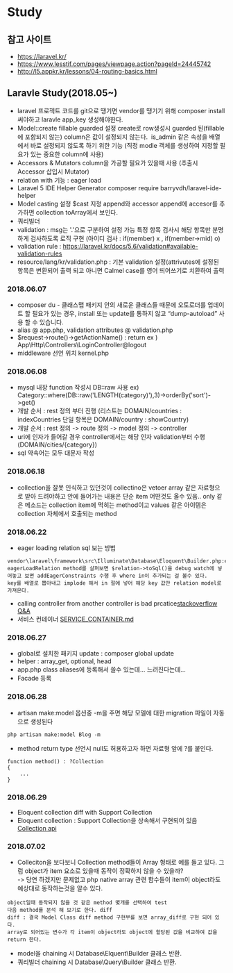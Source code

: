 # Study
## 참고 사이트
- https://laravel.kr/
- https://www.lesstif.com/pages/viewpage.action?pageId=24445742
- http://l5.appkr.kr/lessons/04-routing-basics.html

## Laravle Study(2018.05~)
- laravel 프로젝트 코드를 git으로 땡기면 vendor를 땡기기 위해 composer install 써야하고 laravle app_key 생성해야한다. 
- Model::create fillable guarded 설정 create로 row생성시 guarded 된(fillable에 포함되지 않는) column은 값이 설정되지 않는다. 
  is_admin 같은 속성을 배열에서 바로 설정되지 않도록 하기 위한 기능 (직정 modle 객체를 생성하여 지정할 필요가 있는 중요한 column에 사용)
- Accessors & Mutators column을 가공할 필요가 있을때 사용 (추출시 Accessor 삽입시 Mutator) 
- relation with 기능 : eager load
- Laravel 5 IDE Helper Generator composer require barryvdh/laravel-ide-helper
- Model casting 설정 $cast 지정 append와 accessor append에 accesor를 추가하면 collection toArray에서 보인다. 
- 쿼리빌더 
- validation : msg는 '.'으로 구분하여 설정 가능 특정 항목 검사시 해당 항목만 분명 하게 검사하도록 로직 구현 (아이디 검사 : if(member) x , if(member->mid) o) 
- validation rule : https://laravel.kr/docs/5.6/validation#available-validation-rules
- resource/lang/kr/validation.php : 기본 validation 설정(attrivutes에 설정된 항목은 변환되어 출력 되고 아니면 Calmel case를 영어 띄어쓰기로 치환하여 출력
### 2018.06.07
- composer du - 클래스맵 패키지 안의 새로운 클래스들 때문에 오토로더를 업데이트 할 필요가 있는 경우, install 또는 update를 통하지 않고 “dump-autoload” 사용 할 수 있습니다.
- alias @ app.php, validation attributes @ validation.php 
- $request->route()->getActionName() : return ex ) App\Http\Controllers\LoginController@logout
- middleware 선언 위치 kernel.php
### 2018.06.08
- mysql 내장 function 작성시 DB::raw 사용 ex) Category::where(DB::raw('LENGTH(category)'),3)->orderBy('sort')->get()
- 개발 순서 : rest 정의 부터 진행 (리스트는 DOMAIN/countries : indexCountries 단일 항목은 DOMAIN/country : showCountry)
- 개발 순서 : rest 정의 -> route 정의 -> model 정의 -> controller 
- uri에 인자가 들어갈 경우 controller에서는 해당 인자 validation부터 수행 (DOMAIN/cities/{category})
- sql 약속어는 모두 대문자 작성
### 2018.06.18
- collection을 잘못 인식하고 있던것이 collectino은 vetoer array 같은 자료형으로 받아 드려야하고 안에 들어가는 내용은 단순 item 어떤것도 올수 있음.. only 같은 메소드는 collection item에 먹히는 method이고 values 같은 아이템은 collection 자체에서 호출되는 method 
### 2018.06.22
- eager loading relation sql 보는 방법 
```
vendor\laravel\framework\src\Illuminate\Database\Eloquent\Builder.php:eagerLoadRelation 
eagerLoadRelation method를 살펴보면 $relation->toSql()을 debug watch에 넣어놓고 보면 addEagerConstraints 수행 후 where in이 추가되는 걸 볼수 있다. 
key를 배열로 뽑아내고 implode 해서 in 절에 넣어 해당 key 값만 relation model로 가져온다.
```
- calling controller from another controller is bad prcatice[stackoverflow Q&A](https://stackoverflow.com/questions/30365169/access-controller-method-from-another-controller-in-laravel-5)
- 서비스 컨테이너 [SERVICE_CONTAINER.md](https://github.com/in2020/laravel/blob/master/SERVICE_CONTAINER.md)
### 2018.06.27
- global로 설치한 패키지 update : composer global update 
- helper : array_get, optional, head
- app.php class aliases에 등록해서 쓸수 있는데... 느려진다는데... 
- Facade 등록
### 2018.06.28
- artisan make:model 옵션중 -m을 주면 해당 모델에 대한 migration 파일이 자동으로 생성된다
```
php artisan make:model Blog -m
```
- method return type 선언시 null도 허용하고자 하면 자료형 앞에 ?를 붙인다.
```
function method() : ?Collection
{
    ...
}
```
### 2018.06.29
- Eloquent collection diff with Support Collection
 - Eloquent collection : Support Collection을 상속해서 구현되어 있음[Collection api](https://laravel.com/api/5.6/Illuminate/Database/Eloquent/Collection.html)

### 2018.07.02 
- Colleciton을 보다보니 Collection method들이 Array 형태로 예를 들고 있다. 그럼 object가 item 요소로 있을때 동작이 정확하지 않을 수 있을까?  
  -> 당연 하겠지만 문제없고 php native array 관련 함수들이 item이 object라도 예상대로 동작하는것을 알수 있다.
```
object일때 동작되지 않을 것 같은 method 몇개를 선택하여 test
다음 method를 분석 해 보기로 한다. diff
diff : 결국 Model Class diff method 구현부를 보면 array_diff로 구현 되어 있다. 
array로 되어있는 변수가 각 item이 object라도 object에 할당된 값을 비교하여 값을 return 한다. 
```
- model을 chaining 시 Database\Elquent\Builder 클래스 반환.
- 쿼리빌더 chaining 시 Database\Query\Builder 클래스 반환.
